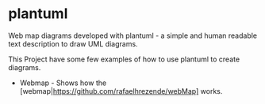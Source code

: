 # plantuml
Web map diagrams developed with plantuml - a simple and human readable text description to draw UML diagrams.

This Project have some few examples of how to use plantuml to create diagrams.

* Webmap - Shows how the [webmap|https://github.com/rafaelhrezende/webMap] works.
